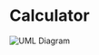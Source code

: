 # Calculator
![UML Diagram](https://drive.google.com/file/d/1oXDYZZJypaiRQm349w8vJijI-Xcf8Tlb/view?usp=sharing)

